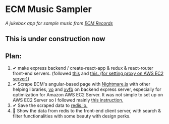 # ECM Music Sampler
_A jukebox app for sample music from [ECM Records](https://www.ecmrecords.com)_

## This is under construction now

## Plan:
1. &#10004; make express backend / create-react-app & redux & react-router front-end servers. (followed [this](https://daveceddia.com/create-react-app-express-backend/) and [this. (for setting proxy on AWS EC2 server)](https://github.com/facebookincubator/create-react-app/blob/master/packages/react-scripts/template/README.md#invalid-host-header-errors-after-configuring-proxy))
2. &#10004; Scrape ECM's angular-based page with [Nightmare.js](https://www.npmjs.com/package/nightmare) with other helping libraries, [vo](https://www.npmjs.com/package/vo) and [xvfb](https://www.npmjs.com/package/xvfb) on backend express server, especially for optimization for Amazon AWS EC2 Server. It was not simple to set up on AWS EC2 Server so I followed mainly [this instruction.](https://gist.github.com/dimkir/f4afde77366ff041b66d2252b45a13db)
3. &#10004; Save the scraped data to [redis.io.](https://www.npmjs.com/package/redis)
4. &#128221; Show the data from redis to the front-end client server, with search & filter functionalities with some beauty with design perks. 
